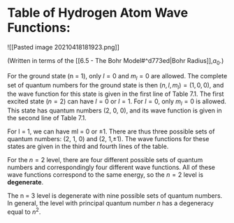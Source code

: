 # Table of Hydrogen Atom Wave Functions:

![[Pasted image 20210418181923.png]]

(Written in terms of the [[6.5 - The Bohr Model#^d773ed|Bohr Radius]],$a_0$.)

For the ground state (n = 1), only $l = 0$ and $m_l = 0$ are allowed. The complete
set of quantum numbers for the ground state is then $(n, l,m_l) = (1, 0, 0)$,
and the wave function for this state is given in the first line of Table 7.1. The
first excited state $(n = 2)$ can have $l = 0$ or $l = 1$. For $l = 0$, only $m_l = 0$ is allowed. This state has quantum numbers (2, 0, 0), and its wave function is given in the second line of Table 7.1. 

For l = 1, we can have ml = 0 or ±1. There are thus three possible sets of quantum numbers: (2, 1, 0) and (2, 1,±1). The wave functions for these states are given in the third and fourth lines of the table.

For the $n = 2$ level, there are four different possible sets of quantum
numbers and correspondingly four different wave functions. All of these wave
functions correspond to the same energy, so the $n = 2$ level is **degenerate**.

The n = 3 level is degenerate with nine possible sets of quantum numbers. In general, the level with principal quantum number *n* has a degeneracy equal to $n^2$.